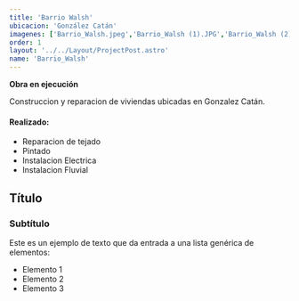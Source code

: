 ```yaml
---
title: 'Barrio Walsh'
ubicacion: 'González Catán'
imagenes: ['Barrio_Walsh.jpeg','Barrio_Walsh (1).JPG','Barrio_Walsh (2).JPG','Barrio_Walsh (3).JPG','Barrio_Walsh (4).JPG','Barrio_Walsh (1).JPG',]
order: 1
layout: '../../Layout/ProjectPost.astro'
name: 'Barrio_Walsh'
---
```

**Obra en ejecución**

Construccion y reparacion de viviendas 
ubicadas en Gonzalez Catán.

#### Realizado:
+ Reparacion de tejado
+ Pintado
+ Instalacion Electrica
+ Instalacion Fluvial



## Título
### Subtítulo
Este es un ejemplo de texto que da entrada a 
una lista genérica de elementos:
- Elemento 1
- Elemento 2
- Elemento 3